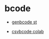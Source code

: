 # bcode


- [genbcode st](https://sznajdr-bcode-main-t8jyda.streamlit.app/)

- [csvbcode colab](https://colab.research.google.com/drive/16l0hgwL2Mg-FkCQBiKBLIVj1IX6GsCrA?authuser=2#scrollTo=uXPh6wWK_oD0)


